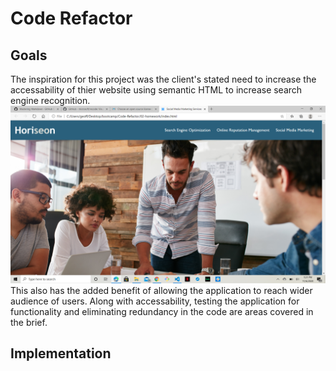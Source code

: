 # **Code Refactor**

## **Goals**

The inspiration for this project was the client's stated need to increase the accessability of thier website using semantic HTML to increase search engine recognition. 
![Screenshot of clients page](assets/images/ClientPage.png)
This also has the added benefit of allowing the application to reach wider audience of users. Along with accessability, testing the application for functionality and eliminating redundancy in the code are areas covered in the brief.

## **Implementation**

